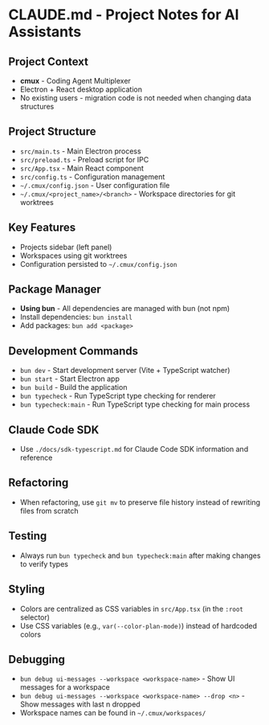 # CLAUDE.md - Project Notes for AI Assistants

## Project Context
- **cmux** - Coding Agent Multiplexer
- Electron + React desktop application
- No existing users - migration code is not needed when changing data structures

## Project Structure
- `src/main.ts` - Main Electron process
- `src/preload.ts` - Preload script for IPC
- `src/App.tsx` - Main React component
- `src/config.ts` - Configuration management
- `~/.cmux/config.json` - User configuration file
- `~/.cmux/<project_name>/<branch>` - Workspace directories for git worktrees

## Key Features
- Projects sidebar (left panel)
- Workspaces using git worktrees
- Configuration persisted to `~/.cmux/config.json`

## Package Manager
- **Using bun** - All dependencies are managed with bun (not npm)
- Install dependencies: `bun install`
- Add packages: `bun add <package>`

## Development Commands
- `bun dev` - Start development server (Vite + TypeScript watcher)
- `bun start` - Start Electron app
- `bun build` - Build the application
- `bun typecheck` - Run TypeScript type checking for renderer
- `bun typecheck:main` - Run TypeScript type checking for main process

## Claude Code SDK
- Use `./docs/sdk-typescript.md` for Claude Code SDK information and reference

## Refactoring
- When refactoring, use `git mv` to preserve file history instead of rewriting files from scratch

## Testing
- Always run `bun typecheck` and `bun typecheck:main` after making changes to verify types

## Styling
- Colors are centralized as CSS variables in `src/App.tsx` (in the `:root` selector)
- Use CSS variables (e.g., `var(--color-plan-mode)`) instead of hardcoded colors

## Debugging
- `bun debug ui-messages --workspace <workspace-name>` - Show UI messages for a workspace
- `bun debug ui-messages --workspace <workspace-name> --drop <n>` - Show messages with last n dropped
- Workspace names can be found in `~/.cmux/workspaces/`